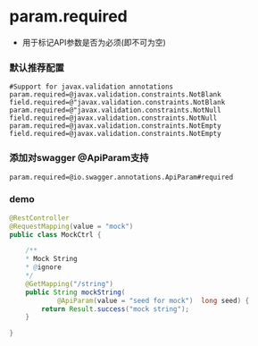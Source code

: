 # param.required

- 用于标记API参数是否为必须(即不可为空)

### 默认推荐配置
```properties
#Support for javax.validation annotations
param.required=@javax.validation.constraints.NotBlank
field.required=@"javax.validation.constraints.NotBlank
param.required=@"javax.validation.constraints.NotNull
field.required=@javax.validation.constraints.NotNull
param.required=@javax.validation.constraints.NotEmpty
field.required=@javax.validation.constraints.NotEmpty
```

### 添加对swagger @ApiParam支持
```properties
param.required=@io.swagger.annotations.ApiParam#required
```

### demo
```java
@RestController
@RequestMapping(value = "mock")
public class MockCtrl {

    /**
    * Mock String
    * @ignore
    */
    @GetMapping("/string")
    public String mockString(
            @ApiParam(value = "seed for mock")  long seed) {
        return Result.success("mock string");
    }

}
```